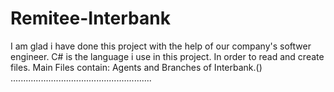 # Remitee-Interbank
I am glad i have done this project with the help of our company's softwer engineer.
C# is the language i use in this project.
In order to read and create files.
Main Files contain: Agents and Branches of Interbank.()
........................................................

